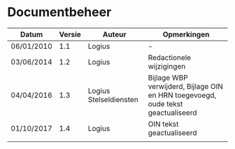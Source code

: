# Documentbeheer

| Datum      | Versie | Auteur                 | Opmerkingen                                                                       |
|------------|--------|------------------------|-----------------------------------------------------------------------------------|
| 06/01/2010 | 1.1    | Logius                 | -                                                                                 |
| 03/06/2014 | 1.2    | Logius                 | Redactionele wijzigingen                                                          |
| 04/04/2016 | 1.3    | Logius Stelseldiensten | Bijlage WBP verwijderd, Bijlage OIN en HRN toegevoegd, oude tekst geactualiseerd  |
| 01/10/2017 | 1.4    | Logius                 | OIN tekst geactualiseerd                                                          |
|            |        |                        |                                                                                   |
